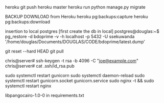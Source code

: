 heroku
git push heroku master
heroku run python manage.py migrate

BACKUP DOWNLOAD from Heroku
heroku pg:backups:capture
heroku pg:backups:download

insertion to local postgres [first create the db in local]
postgres@douglas:~$ pg_restore -d bdoprime -v -h localhost -p 5432 -U ssekuwanda '/home/douglas/Documents/DOUGLAS/CODE/bdoprime/latest.dump'

git reset --hard HEAD
git pull

chris@server# ssh-keygen -t rsa -b 4096 -C "joe@example.com"
chris@server# cat .ssh/id_rsa.pub

sudo systemctl restart gunicorn
sudo systemctl daemon-reload
sudo systemctl restart gunicorn.socket gunicorn.service
sudo nginx -t && sudo systemctl restart nginx

libpangocairo-1.0-0 in requirements.txt
